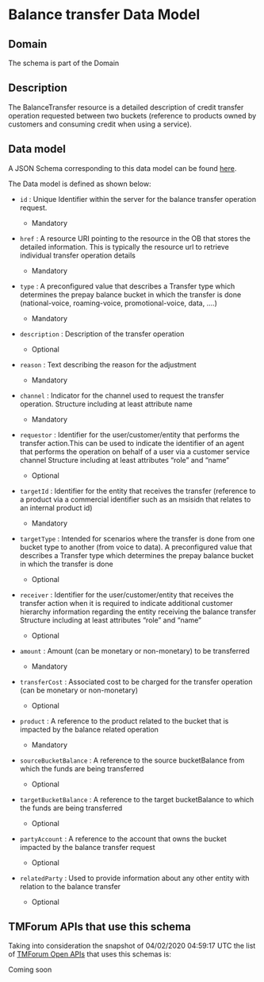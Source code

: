 # Balance transfer Data Model

## Domain

The  schema is part of the  Domain

## Description

The BalanceTransfer resource is a detailed description of credit transfer operation requested between two buckets (reference to products owned by customers and consuming credit when using a service).

## Data model

A JSON Schema corresponding to this data model can be found
[here](https://github.com/tmforum-rand/schemas/blob/candidates/Customer/BalanceTransfer.schema.json).

The Data model is defined as shown below:

- `id` : Unique Identifier within the server for the balance transfer operation request.

  - Mandatory


- `href` : A resource URI pointing to the resource in the OB that stores the detailed information. This is typically the resource url to retrieve individual transfer operation details

  - Mandatory


- `type` : A preconfigured value that describes a Transfer type which determines the prepay balance bucket in which the transfer is done (national-voice, roaming-voice, promotional-voice, data, ....)

  - Mandatory


- `description` : Description of the transfer operation

  - Optional


- `reason` : Text describing the reason for the adjustment

  - Mandatory


- `channel` : Indicator for the channel used to request the transfer operation. Structure including at least attribute name

  - Mandatory


- `requestor` : Identifier for the user/customer/entity that performs the transfer action.This can be used to indicate the identifier of an agent that performs the operation on behalf of a user via a customer service channel Structure including at least attributes “role” and “name”

  - Optional


- `targetId` : Identifier for the entity that receives the transfer (reference to a product via a commercial identifier such as an msisidn that relates to an internal product id)

  - Mandatory


- `targetType` : Intended for scenarios where the transfer is done from one bucket type to another (from voice to data). A preconfigured value that describes a Transfer type which determines the prepay balance bucket in which the transfer is done

  - Optional


- `receiver` : Identifier for the user/customer/entity that receives the transfer action when it is required to indicate additional customer hierarchy information regarding the entity receiving the balance transfer Structure including at least attributes “role” and “name”

  - Optional


- `amount` : Amount (can be monetary or non-monetary) to be transferred

  - Mandatory


- `transferCost` : Associated cost to be charged for the transfer operation (can be monetary or non-monetary)

  - Optional


- `product` : A reference to the product related to the bucket that is impacted by the balance related operation

  - Mandatory


- `sourceBucketBalance` : A reference to the source bucketBalance from which the funds are being transferred 

  - Optional


- `targetBucketBalance` : A reference to the target bucketBalance to which the funds are being transferred 

  - Optional


- `partyAccount` : A reference to the account that owns the bucket impacted by the balance transfer request

  - Optional


- `relatedParty` : Used to provide information about any other entity with relation to the balance transfer

  - Optional






## TMForum APIs that use this schema

Taking into consideration the snapshot of 04/02/2020 04:59:17 UTC the list of [TMForum Open APIs](https://www.tmforum.org/open-apis/) that uses this schemas is:

Coming soon
